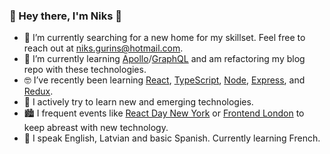 ### 👋 Hey there, I'm Niks 👋

- 🔭 I’m currently searching for a new home for my skillset. Feel free to reach out at niks.gurins@hotmail.com.
- 🌱 I’m currently learning [Apollo](https://www.apollographql.com/)/[GraphQL](https://graphql.org/) and am refactoring my blog repo with these technologies.
- 🤓 I’ve recently been learning [React](https://reactjs.org/), [TypeScript](https://www.typescriptlang.org/), [Node](https://nodejs.org/en/), [Express](https://expressjs.com/), and [Redux](https://redux.js.org/). 
- 🚄 I actively try to learn new and emerging technologies. 
- 🏙️ I frequent events like [React Day New York](https://reactnewyork.com/) or [Frontend London](https://frontendlondon.co.uk/) to keep abreast with new technology.
- 💬 I speak English, Latvian and basic Spanish. Currently learning French.
